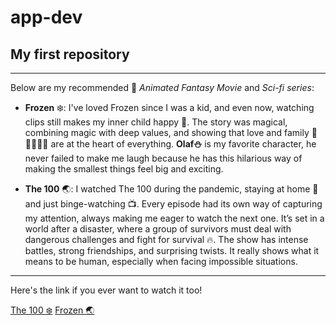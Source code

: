 # app-dev
## My first repository
---

Below are my recommended 🥇 *Animated Fantasy Movie* and *Sci-fi series*:  

- **Frozen** ❄️: I've loved Frozen since I was a kid, and even now, watching clips still makes my inner child happy 💙. The story was magical, combining magic with deep values, and showing that love and family 💌👨‍👩‍👧‍👦 are at the heart of everything. **Olaf⛄** is my favorite character, he never failed to make me laugh because he has this hilarious way of making the smallest things feel big and exciting.
  
- **The 100** 🌏: I watched The 100 during the pandemic, staying at home 🛌 and just binge-watching 📺. Every episode had its own way of capturing my attention, always making me eager to watch the next one. It’s set in a world after a disaster, where a group of survivors must deal with dangerous challenges and fight for survival 🔥. The show has intense battles, strong friendships, and surprising twists. It really shows what it means to be human, especially when facing impossible situations.

---

Here's the link if you ever want to watch it too!

[The 100 ❄️](https://sflix.to/tv/free-the-100-hd-39551)
[Frozen 🌏](https://sflix.to/movie/free-frozen-hd-19753)

